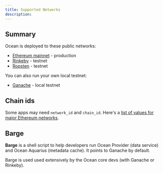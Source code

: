 ```yaml
---
title: Supported Networks
description: 
---
```


## Summary

Ocean is deployed to these public networks:

- [Ethereum mainnet](/tutorials/network-ethmainnet/) - production
- [Rinkeby](/tutorials/network-rinkeby/) - testnet
- [Ropsten](/tutorials/network-ropsten) - testnet

You can also run your own local testnet:

- [Ganache](/tutorials/network-local) - local testnet

## Chain ids

Some apps may need `network_id` and `chain_id`. Here's a [list of values for major Ethereum networks](https://medium.com/@piyopiyo/list-of-ethereums-major-network-and-chain-ids-2bc58e928508).

## Barge

**Barge** is a shell script to help developers run Ocean Provider (data service) and Ocean Aquarius (metadata cache). It points to Ganache by default.

Barge is used used extensively by the Ocean core devs (with Ganache or Rinkeby).

<repo name="barge"></repo>
